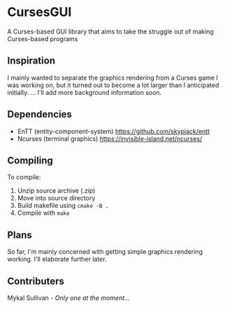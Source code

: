 # CursesGUI
A Curses-based GUI library that aims to take the struggle out of making Curses-based programs

## Inspiration
I mainly wanted to separate the graphics rendering from a Curses game I was working on, but it turned out to become a lot larger than I anticipated initially.
... I'll add more background information soon.

## Dependencies
* EnTT (entity-component-system) https://github.com/skypjack/entt
* Ncurses (terminal graphics) https://invisible-island.net/ncurses/

## Compiling
To compile:
  1. Unzip source archive (.zip)
  2. Move into source directory
  3. Build makefile using `cmake -B .`
  4. Compile with `make`

## Plans
So far, I'm mainly concerned with getting simple graphics rendering working.
I'll elaborate further later.

## Contributers
Mykal Sullivan - _Only one at the moment..._
